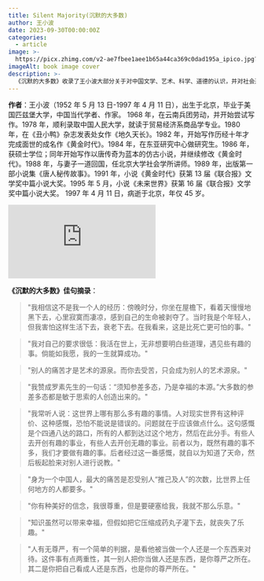 ```yaml
---
title: Silent Majority(沉默的大多数)
author: 王小波
date: 2023-09-30T00:00:00Z
categories:
  - article
image: >-
  https://picx.zhimg.com/v2-ae7fbee1aee1b65a44ca369c0dad195a_ipico.jpg?source=172ae18b
imageAlt: book image cover
description: >-
  《沉默的大多数》收录了王小波大部分关于对中国文学、艺术、科学、道德的认识，并对社会道德伦理、国学、新儒家、个体尊严以及小说、艺术等方面进行了剖析，有着深刻的理性认知，而理性的思考也是该书的一大特点。
---
```

**作者**：王小波（1952 年 5 月 13 日-1997 年 4 月 11 日），出生于北京，毕业于美国匹兹堡大学，中国当代学者、作家。 1968 年，在云南兵团劳动，并开始尝试写作。1978 年，顺利录取中国人民大学，就读于贸易经济系商品学专业。1980 年，在《丑小鸭》杂志发表处女作《地久天长》。1982 年，开始写作历经十年才完成面世的成名作《黄金时代》。1984 年，在东亚研究中心做研究生。1986 年，获硕士学位；同年开始写作以唐传奇为蓝本的仿古小说，并继续修改《黄金时代》。1988 年，与妻子一道回国，任北京大学社会学所讲师。1989 年，出版第一部小说集《唐人秘传故事》。1991 年，小说《黄金时代》获第 13 届《联合报》文学奖中篇小说大奖。1995 年 5 月，小说《未来世界》获第 16 届《联合报》文学奖中篇小说大奖。 1997 年 4 月 11 日，病逝于北京，年仅 45 岁。

<iframe src="https://www.youtube-nocookie.com/embed/qurIuunAz9M?si=wnM57YsQ9q1shIEl" title="YouTube video player" frameborder="0" allow="accelerometer; autoplay; clipboard-write; encrypted-media; gyroscope; picture-in-picture; web-share" allowfullscreen></iframe>

**《沉默的大多数》佳句摘录**：

> "我相信这不是我一个人的经历：傍晚时分，你坐在屋檐下，看着天慢慢地黑下去，心里寂寞而凄凉，感到自己的生命被剥夺了。当时我是个年轻人，但我害怕这样生活下去，衰老下去。在我看来，这是比死亡更可怕的事。"

> "我对自己的要求很低：我活在世上，无非想要明白些道理，遇见些有趣的事。倘能如我愿，我的一生就算成功。"

> "别人的痛苦才是艺术的源泉。而你去受苦，只会成为别人的艺术源泉。"

> "我赞成罗素先生的一句话：“须知参差多态，乃是幸福的本源。”大多数的参差多态都是敏于思索的人创造出来的。"

> "我常听人说：这世界上哪有那么多有趣的事情。人对现实世界有这种评价、这种感慨，恐怕不能说是错误的。问题就在于应该做点什么。这句感慨是个四通八达的路口，所有的人都到达过这个地方，然后在此分手。有些人去开创有趣的事业，有些人去开创无趣的事业。前者以为，既然有趣的事不多，我们才要做有趣的事。后者经过这一番感慨，就自以为知道了天命，然后板起脸来对别人进行说教。"

> "身为一个中国人，最大的痛苦是忍受别人“推己及人”的次数，比世界上任何地方的人都要多。"

> "你有种美好的信念，我很尊重，但是要硬塞给我，我就不那么乐意。"

> "知识虽然可以带来幸福，但假如把它压缩成药丸子灌下去，就丧失了乐趣。"

> "人有无尊严，有一个简单的判据，是看他被当做一个人还是一个东西来对待。这件事有点两重性，其一别人把你当做人还是东西，是你尊严之所在。其二是你把自己看成人还是东西，也是你的尊严所在。"